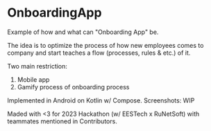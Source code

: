 # OnboardingApp

Example of how and what can "Onboarding App" be. 

The idea is to optimize the process of how new employees comes to company and start teaches a flow (processes, rules & etc.) of it.

Two main restriction:
1) Mobile app
2) Gamify process of onboarding process

Implemented in Android on Kotlin w/ Compose.
Screenshots: WIP

Maded with <3 for 2023 Hackathon (w/ EESTech x RuNetSoft) with teammates mentioned in Contributors.
